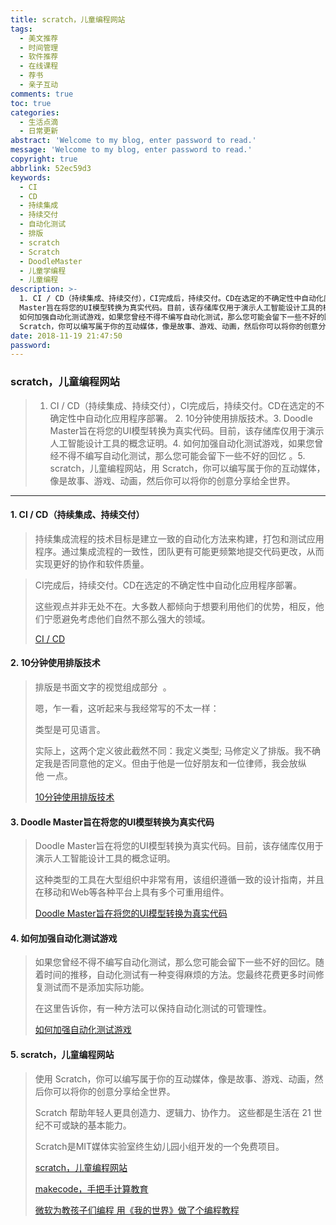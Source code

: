 ```yaml
---
title: scratch，儿童编程网站
tags:
  - 美文推荐
  - 时间管理
  - 软件推荐
  - 在线课程
  - 荐书
  - 亲子互动
comments: true
toc: true
categories:
  - 生活点滴
  - 日常更新
abstract: 'Welcome to my blog, enter password to read.'
message: 'Welcome to my blog, enter password to read.'
copyright: true
abbrlink: 52ec59d3
keywords:
  - CI
  - CD
  - 持续集成
  - 持续交付
  - 自动化测试
  - 排版
  - scratch
  - Scratch
  - DoodleMaster
  - 儿童学编程
  - 儿童编程
description: >-
  1. CI / CD（持续集成、持续交付），CI完成后，持续交付。CD在选定的不确定性中自动化应用程序部署。 2. 10分钟使用排版技术。3. Doodle
  Master旨在将您的UI模型转换为真实代码。目前，该存储库仅用于演示人工智能设计工具的概念证明。4.
  如何加强自动化测试游戏，如果您曾经不得不编写自动化测试，那么您可能会留下一些不好的回忆 。5. scratch，儿童编程网站，用
  Scratch，你可以编写属于你的互动媒体，像是故事、游戏、动画，然后你可以将你的创意分享给全世界。
date: 2018-11-19 21:47:50
password:
---
```

<script type="text/javascript" src="/js/src/bai.js"></script>

### scratch，儿童编程网站
>  1. CI / CD（持续集成、持续交付），CI完成后，持续交付。CD在选定的不确定性中自动化应用程序部署。 2. 10分钟使用排版技术。3. Doodle Master旨在将您的UI模型转换为真实代码。目前，该存储库仅用于演示人工智能设计工具的概念证明。4.  如何加强自动化测试游戏，如果您曾经不得不编写自动化测试，那么您可能会留下一些不好的回忆 。5. scratch，儿童编程网站，用 Scratch，你可以编写属于你的互动媒体，像是故事、游戏、动画，然后你可以将你的创意分享给全世界。

---
#### 1. CI / CD（持续集成、持续交付）
> 持续集成流程的技术目标是建立一致的自动化方法来构建，打包和测试应用程序。通过集成流程的一致性，团队更有可能更频繁地提交代码更改，从而实现更好的协作和软件质量。

> CI完成后，持续交付。CD在选定的不确定性中自动化应用程序部署。
>
> 这些观点并非无处不在。大多数人都倾向于想要利用他们的优势，相反，他们宁愿避免考虑他们自然不那么强大的领域。
>
> [ CI / CD](https://luminousmen.com/post/5)

#### 2. 10分钟使用排版技术
> 排版是书面文字的视觉组成部分  。
>
> 嗯，乍一看，这听起来与我经常写的不太一样：
>
> 类型是可见语言。
>
> 实际上，这两个定义彼此截然不同：我定义类型; 马修定义了排版。我不确定我是否同意他的定义。但由于他是一位好朋友和一位律师，我会放纵他 一点。
>
> [10分钟使用排版技术](https://practicaltypography.com/)

#### 3. Doodle Master旨在将您的UI模型转换为真实代码
> Doodle Master旨在将您的UI模型转换为真实代码。目前，该存储库仅用于演示人工智能设计工具的概念证明。
>
> 这种类型的工具在大型组织中非常有用，该组织遵循一致的设计指南，并且在移动和Web等各种平台上具有多个可重用组件。
>
> [Doodle Master旨在将您的UI模型转换为真实代码](https://github.com/karanchahal/DoodleMaster)

#### 4. 如何加强自动化测试游戏
> 如果您曾经不得不编写自动化测试，那么您可能会留下一些不好的回忆。随着时间的推移，自动化测试有一种变得麻烦的方法。您最终花费更多时间修复测试而不是添加实际功能。
>
> 在这里告诉你，有一种方法可以保持自动化测试的可管理性。
>
> [如何加强自动化测试游戏](http://www.lanraccoon.com/2018/how-to-step-up-your-automated-tests-game/)

#### 5. scratch，儿童编程网站
> 使用 Scratch，你可以编写属于你的互动媒体，像是故事、游戏、动画，然后你可以将你的创意分享给全世界。
>
> Scratch 帮助年轻人更具创造力、逻辑力、协作力。 这些都是生活在 21 世纪不可或缺的基本能力。
>
> Scratch是MIT媒体实验室终生幼儿园小组开发的一个免费项目。
>
> [scratch，儿童编程网站](https://scratch.mit.edu/)
>
> [makecode，手把手计算教育](https://www.microsoft.com/en-us/makecode)
>
> [微软为教孩子们编程 用《我的世界》做了个编程教程](https://code.org/)
